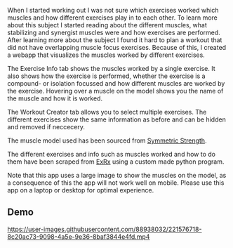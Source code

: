 When I started working out I was not sure which exercises worked which muscles
and how different exercises play in to each other. To learn more about this
subject I started reading about the different muscles, what stabilizing and
synergist muscles were and how exercises are performed. After learning more
about the subject I found it hard to plan a workout that did not have overlapping
muscle focus exercises. Because of this, I created a webapp that visualizes the
muscles worked by different exercises.

The Exercise Info tab shows the muscles worked by a single exercise. It also shows
how the exercise is performed, whether the exercise is a compound- or isolation
focussed and how different muscles are worked by the exercise. Hovering over a
muscle on the model shows you the name of the muscle and how it is worked.

The Workout Creator tab allows you to select multiple exercises. The different
exercises show the same information as before and can be hidden and removed if
neccecery.

The muscle model used has been sourced from [Symmetric Strength](https://symmetricstrength.com/).

The different exercises and info such as muscles worked and how to do them have
been scraped from [ExRx](https://exrx.net/) using a custom made python program.

Note that this app uses a large image to show the muscles on the model,
as a consequence of this the app will not work well on mobile. Please use this
app on a laptop or desktop for optimal experience.

## Demo
https://user-images.githubusercontent.com/88938032/221576718-8c20ac73-9098-4a5e-9e36-8baf3844e4fd.mp4

